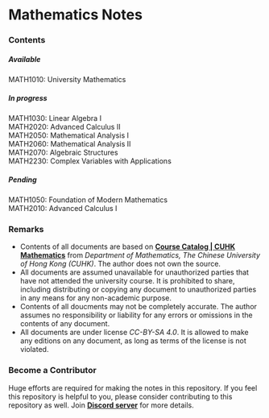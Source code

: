 # Mathematics Notes
### Contents
##### Available
MATH1010: University Mathematics

##### In progress
MATH1030: Linear Algebra I\
MATH2020: Advanced Calculus II\
MATH2050: Mathematical Analysis I\
MATH2060: Mathematical Analysis II\
MATH2070: Algebraic Structures\
MATH2230: Complex Variables with Applications

##### Pending
MATH1050: Foundation of Modern Mathematics\
MATH2010: Advanced Calculus I

### Remarks
- Contents of all documents are based on [**Course Catalog | CUHK Mathematics**](https://www.math.cuhk.edu.hk/course) from *Department of Mathematics, The Chinese University of Hong Kong (CUHK)*. The author does not own the source.
- All documents are assumed unavailable for unauthorized parties that have not attended the university course. It is prohibited to share, including distributing or copying any document to unauthorized parties in any means for any non-academic purpose.
- Contents of all doucments may not be completely accurate. The author assumes no responsibility or liability for any errors or omissions in the contents of any document.
- All documents are under license *CC-BY-SA 4.0*. It is allowed to make any editions on any document, as long as terms of the license is not violated.

### Become a Contributor
Huge efforts are required for making the notes in this repository. If you feel this repository is helpful to you, please consider contributing to this repository as well. Join [**Discord server**](https://discord.gg/8Q7dt4n) for more details.

